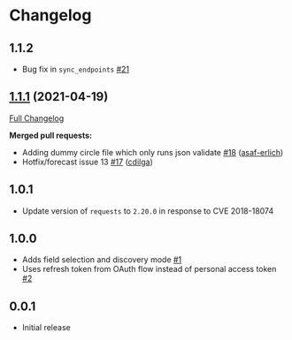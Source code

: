 # Changelog
## 1.1.2
  *  Bug fix in `sync_endpoints` [#21](https://github.com/singer-io/tap-harvest-forecast/pull/21)

## [1.1.1](https://github.com/singer-io/tap-harvest-forecast/tree/v1.1.1) (2021-04-19)

[Full Changelog](https://github.com/singer-io/tap-harvest-forecast/compare/v1.1.0...v1.1.1)

**Merged pull requests:**

- Adding dummy circle file which only runs json validate [\#18](https://github.com/singer-io/tap-harvest-forecast/pull/18) ([asaf-erlich](https://github.com/asaf-erlich))
- Hotfix/forecast issue 13 [\#17](https://github.com/singer-io/tap-harvest-forecast/pull/17) ([cdilga](https://github.com/cdilga))

## 1.0.1
  * Update version of `requests` to `2.20.0` in response to CVE 2018-18074

## 1.0.0
  * Adds field selection and discovery mode [#1](https://github.com/singer-io/tap-harvest-forecast/pull/1)
  * Uses refresh token from OAuth flow instead of personal access token [#2](https://github.com/singer-io/tap-harvest-forecast/pull/2)

## 0.0.1
  * Initial release
